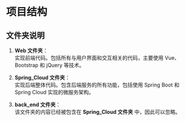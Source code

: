 ### 
# 项目结构

## 文件夹说明

1. **Web 文件夹**：  
   实现前端代码。包括所有与用户界面和交互相关的代码，主要使用 Vue、Bootstrap 和 jQuery 等技术。

2. **Spring_Cloud 文件夹**：  
   实现后端整体代码。包含后端服务的所有功能，包括使用 Spring Boot 和 Spring Cloud 实现的微服务架构。

3. **back_end 文件夹**：  
   该文件夹的内容已经被包含在 **Spring_Cloud 文件夹** 中，因此可以忽略。
